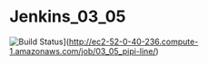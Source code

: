 # Jenkins_03_05
![Build Status](http://ec2-52-0-40-236.compute-1.amazonaws.com/buildStatus/icon?job=03_05_pipi-line)](http://ec2-52-0-40-236.compute-1.amazonaws.com/job/03_05_pipi-line/)
